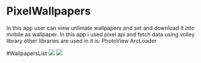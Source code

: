 # PixelWallpapers
In this app user can view unlimate wallpapers and set and download it into mobile as wallpaper. In this app i used pixel api and fetch data using volley library other libraries are used in it is:
PhotoView
ArcLoader

#WallpapersList
<img src="https://user-images.githubusercontent.com/41539416/103234508-af802b80-4961-11eb-8c57-39f493571b94.jpg"> 
<img src="https://user-images.githubusercontent.com/41539416/103234024-71ced300-4960-11eb-98cc-23c7987684b6.jpg">
